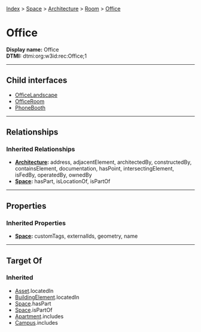 [Index](../../../../Index.md) > [Space](../../../Space.md) > [Architecture](../../Architecture.md) > [Room](../Room.md) > [Office](#)
# Office

**Display name:** Office<br />
**DTMI:** dtmi:org:w3id:rec:Office;1

---

## Child interfaces
* [OfficeLandscape](OfficeLandscape.md)
* [OfficeRoom](OfficeRoom.md)
* [PhoneBooth](PhoneBooth.md)

---

## Relationships

### Inherited Relationships
* **[Architecture](../../Architecture.md):** address, adjacentElement, architectedBy, constructedBy, containsElement, documentation, hasPoint, intersectingElement, isFedBy, operatedBy, ownedBy
* **[Space](../../../Space.md):** hasPart, isLocationOf, isPartOf

---

## Properties

### Inherited Properties
* **[Space](../../../Space.md):** customTags, externalIds, geometry, name

---

## Target Of
### Inherited
* [Asset](../../../../Asset/Asset.md).locatedIn
* [BuildingElement](../../../../BuildingElement/BuildingElement.md).locatedIn
* [Space](../../../Space.md).hasPart
* [Space](../../../Space.md).isPartOf
* [Apartment](../../../../Collection/SpaceCollection/Apartment.md).includes
* [Campus](../../../../Collection/SpaceCollection/Campus.md).includes
